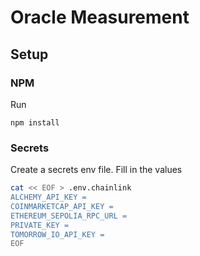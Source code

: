 # Oracle Measurement

## Setup

### NPM
Run

```
npm install
```

### Secrets

Create a secrets env file. Fill in the values

```bash
cat << EOF > .env.chainlink
ALCHEMY_API_KEY =
COINMARKETCAP_API_KEY =
ETHEREUM_SEPOLIA_RPC_URL =
PRIVATE_KEY =
TOMORROW_IO_API_KEY =
EOF
```
